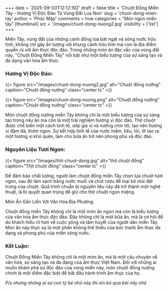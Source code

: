 +++
date = '2025-09-03T12:12:19Z'
draft = false
title = 'Chuột Đồng Miền Tây - Hương Vị Độc Đáo Từ Vùng Đất Lúa Non'
slug = 'chuot-dong-mien-tay'
author = 'Phúc Mập'
comments = true
categories = "Món ngon miền tây"
[thumbnail]
    src = '/images/chuot-dong-nuong2.jpg'
    visibility = ['list']
+++

Miền Tây, vùng đất của những cánh đồng lúa bát ngát và sông nước hữu tình, không chỉ gây ấn tượng với khung cảnh hữu tình mà còn là địa điểm quyến rũ với ẩm thực độc đáo. Trong những món ăn đặc sắc của vùng đất này, "Chuột Đồng Miền Tây" nổi bật như một biểu tượng của sự sáng tạo và đa dạng văn hóa ẩm thực.<!--more-->

### Hương Vị Độc Đáo:

{{< figure src="/images/chuot-dong-nuong2.jpg" alt="Chuột đồng nướng" caption="Chuột đồng nướng" class="center tc" >}}

{{< figure src="/images/chuot-dong-nuong.png" alt="Chuột đồng nướng" caption="Chuột đồng nướng" class="center tc" >}}

Món chuột đồng nướng miền Tây không chỉ là một biểu tượng của sự sáng tạo trong nấu ăn mà còn là một trải nghiệm hương vị độc đáo. Thịt chuột được chế biến một cách tinh tế, ướp gia vị và nướng chín tới, tạo nên hương vị đậm đà, thơm ngon. Sự kết hợp tinh tế của nước mắm, tiêu, tỏi, ớt tạo ra một hương vị khó quên, làm cho bữa ăn trở nên phong phú và độc đáo.

### Nguyên Liệu Tươi Ngon:

{{< figure src="/images/thit-chuot-dong.jpg" alt="thịt chuột đồng" caption="Thịt chuột đồng" class="center tc" >}}

Để đảm bảo chất lượng, người làm chuột đồng miền Tây chọn lựa chuột tươi ngon, sau đó làm sạch bằng nước muối và chút rượu để loại bỏ mùi đặt trưng của chuột. Quá trình chuẩn bị nguyên liệu này đã trở thành một nghệ thuật, là bí quyết quan trọng để giữ cho thịt chuột ngon miệng.

Món Ăn Gắn Liền Với Văn Hóa Địa Phương:

Chuột đồng miền Tây không chỉ là một món ăn ngon mà còn là biểu tượng của văn hóa ẩm thực độc đáo. Đây không chỉ là một bữa ăn, mà là cơ hội để du khách hiểu rõ hơn về cuộc sống và tâm huyết của người dân miền Tây. Món ăn này thực sự là một phần không thể thiếu của bức tranh ẩm thực đa dạng và phong phú của miền sông nước.

### Kết Luận:

Chuột Đồng Miền Tây không chỉ là một món ăn, mà là một câu chuyện về văn hóa, sự sáng tạo và đa dạng của ẩm thực Việt Nam. Đối với những ai muốn khám phá sự độc đáo của vùng miền này, món chuột đồng nướng chính là một điểm đặc biệt để bắt đầu hành trình ẩm thực của họ.

*P/s nhưng những ai sợ con tý bé nhỏ này thì xin bỏ qua bài này nhé*
